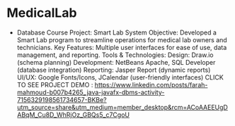 # MedicalLab
- Database Course Project: Smart Lab System
Objective:
Developed a Smart Lab program to streamline operations for medical lab owners and
technicians.
Key Features:
Multiple user interfaces for ease of use, data management, and reporting. Tools & Technologies:
Design:
Draw.io (schema planning)
Development: NetBeans Apache, SQL Developer (database integration)
Reporting: Jasper Report (dynamic reports)
UI/UX: Google Fonts/Icons, JCalendar (user-friendly interfaces)
CLICK TO SEE PROJECT DEMO : 
https://www.linkedin.com/posts/farah-mahmoud-b007b4265_java-javafx-dbms-activity-7156329198561734657-BKBe?utm_source=share&utm_medium=member_desktop&rcm=ACoAAEEUgDABqM_Cu8D_WhRjOz_GBQs5_c7CgoU
